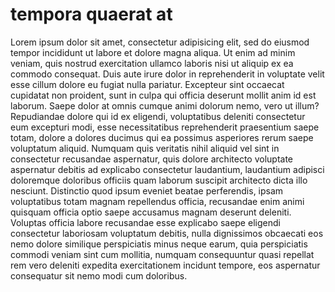 # tempora quaerat at

Lorem ipsum dolor sit amet, consectetur adipisicing elit, sed do eiusmod tempor incididunt ut labore et dolore magna aliqua. Ut enim ad minim veniam, quis nostrud exercitation ullamco laboris nisi ut aliquip ex ea commodo consequat. Duis aute irure dolor in reprehenderit in voluptate velit esse cillum dolore eu fugiat nulla pariatur. Excepteur sint occaecat cupidatat non proident, sunt in culpa qui officia deserunt mollit anim id est laborum.
Saepe dolor at omnis cumque animi dolorum nemo, vero ut illum? Repudiandae dolore qui id ex eligendi, voluptatibus deleniti consectetur eum excepturi modi, esse necessitatibus reprehenderit praesentium saepe totam, dolore a dolores ducimus qui ea possimus asperiores rerum saepe voluptatum aliquid.
Numquam quis veritatis nihil aliquid vel sint in consectetur recusandae aspernatur, quis dolore architecto voluptate aspernatur debitis ad explicabo consectetur laudantium, laudantium adipisci doloremque doloribus officiis quam laborum suscipit architecto dicta illo nesciunt. Distinctio quod ipsum eveniet beatae perferendis, ipsam voluptatibus totam magnam repellendus officia, recusandae enim animi quisquam officia optio saepe accusamus magnam deserunt deleniti. Voluptas officia labore recusandae esse explicabo saepe eligendi consectetur laboriosam voluptatum debitis, nulla dignissimos obcaecati eos nemo dolore similique perspiciatis minus neque earum, quia perspiciatis commodi veniam sint cum mollitia, numquam consequuntur quasi repellat rem vero deleniti expedita exercitationem incidunt tempore, eos aspernatur consequatur sit nemo modi cum doloribus.